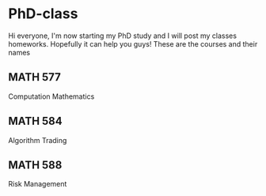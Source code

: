 # PhD-class

Hi everyone, I'm now starting my PhD study and I will post my classes homeworks. Hopefully it can help you guys! These are the courses and their names

## MATH 577

Computation Mathematics

## MATH 584

Algorithm Trading

## MATH 588

Risk Management
